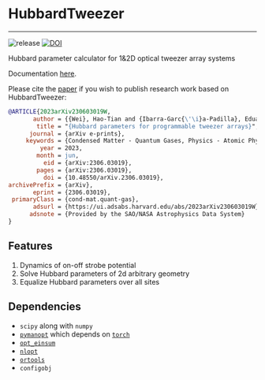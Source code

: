 # HubbardTweezer

-----------------

![release](https://img.shields.io/github/v/release/Kvanti17/HubbardTweezer?color=green&include_prereleases)
[![DOI](https://zenodo.org/badge/519873426.svg)](https://zenodo.org/badge/latestdoi/519873426)

Hubbard parameter calculator for 1&2D optical tweezer array systems

Documentation [here](doc/mannual.md).

Please cite the [paper](https://arxiv.org/abs/2306.03019) if you wish to publish research work based on HubbardTweezer:

```bibtex
@ARTICLE{2023arXiv230603019W,
       author = {{Wei}, Hao-Tian and {Ibarra-Garc{\'\i}a-Padilla}, Eduardo and {Wall}, Michael L. and {Hazzard}, Kaden R.~A.},
        title = "{Hubbard parameters for programmable tweezer arrays}",
      journal = {arXiv e-prints},
     keywords = {Condensed Matter - Quantum Gases, Physics - Atomic Physics, Quantum Physics},
         year = 2023,
        month = jun,
          eid = {arXiv:2306.03019},
        pages = {arXiv:2306.03019},
          doi = {10.48550/arXiv.2306.03019},
archivePrefix = {arXiv},
       eprint = {2306.03019},
 primaryClass = {cond-mat.quant-gas},
       adsurl = {https://ui.adsabs.harvard.edu/abs/2023arXiv230603019W},
      adsnote = {Provided by the SAO/NASA Astrophysics Data System}
}
```

## Features

1. Dynamics of on-off strobe potential
2. Solve Hubbard parameters of 2d arbitrary geometry
3. Equalize Hubbard parameters over all sites

## Dependencies

* `scipy` along with `numpy`
* [`pymanopt`](https://github.com/pymanopt/pymanopt) which depends on [`torch`](https://github.com/pytorch/pytorch)
* [`opt_einsum`](https://github.com/dgasmith/opt_einsum)
* [`nlopt`](https://github.com/stevengj/nlopt)
* [`ortools`](https://github.com/google/or-tools)
* `configobj`
